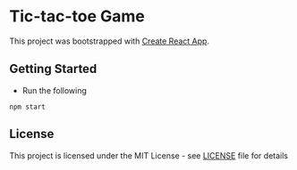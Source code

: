 # Tic-tac-toe Game

This project was bootstrapped with [Create React App](https://github.com/facebook/create-react-app).

## Getting Started

* Run the following

```
npm start
```

## License

This project is licensed under the MIT License - see [LICENSE](LICENSE) file for details
